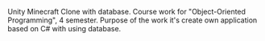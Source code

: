 Unity Minecraft Clone with database.
Course work for "Object-Oriented Programming", 4 semester. Purpose of the work it's create own application based on C# with using database.
